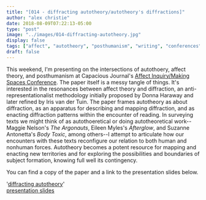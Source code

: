 ```yaml
---
title: "[014 - diffracting autotheory/autotheory's diffractions]"
author: "alex christie"
date: 2018-08-09T07:22:13-05:00
type: "post"
image: "../images/014-diffracting-autotheory.jpg"
display: false
tags: ["affect", "autotheory", "posthumanism", "writing", "conferences", "reading"]
draft: false
---
```

This weekend, I'm presenting on the intersections of autothoery, affect theory, and posthumanism at Capacious Journal's [Affect Inquiry/Making Spaces Conference](http://capaciousjournal.com/conference/). The paper itself is a messy tangle of things. It's interested in the resonances between affect theory and diffraction, an anti-representationalist methodology initially proposed by Donna Haraway and later refined by Iris van der Tuin. The paper frames autotheory as about diffraction, as an apparatus for describing and mapping diffraction, and as enacting diffraction patterns within the encounter of reading. In surveying texts we might think of as autothoeretical or doing autotheoretical work--Maggie Nelson's *The Argonauts*, Eileen Myles's *Afterglow*, and Suzanne Antonetta's *Body Toxic*, among others--I attempt to articulate how our encounters with these texts reconfigure our relation to both human and nonhuman forces. Autotheory becomes a potent resource for mapping and enacting new territories and for exploring the possibilities and boundaries of subject formation, knowing full well its contingency.

<!--more-->

You can find a copy of the paper and a link to the presentation slides below.

'[diffracting autotheory](../files/christie-diffracting-autotheory.pdf)'
<br />
[presentation slides](https://inadeqtfuturs.github.io/diffracting-autotheory-slides/#/)
